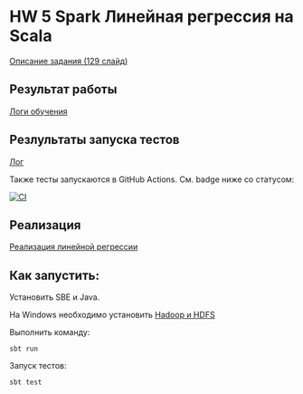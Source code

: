 # HW 5 Spark Линейная регрессия на Scala



[Описание задания (129 слайд)](https://github.com/netcitizenrus/MADE_BigData_2021/blob/540e164ecc574b52ca6ffa40636b8728af28aa80/SparkML/Distiributed.pdf)


## Результат работы

[Логи обучения](report/main.log)

## Резлультаты запуска тестов

[Лог](report/test.log)

Также тесты запускаются в GitHub Actions. См. badge ниже со статусом:

[![CI](https://github.com/KernelA/made-bd-hw5/actions/workflows/test.yaml/badge.svg)](https://github.com/KernelA/made-bd-hw5/actions/workflows/test.yaml)

## Реализация

[Реализация линейной регрессии](src/main/scala/org/apache/spark/ml/made/LinearRegression.scala)

## Как запустить:

Установить SBЕ и Java.

На Windows необходимо установить [Hadoop и HDFS](https://towardsdatascience.com/installing-hadoop-3-2-1-single-node-cluster-on-windows-10-ac258dd48aef)

Выполнить команду:
```
sbt run
```

Запуск тестов:
```
sbt test
```
